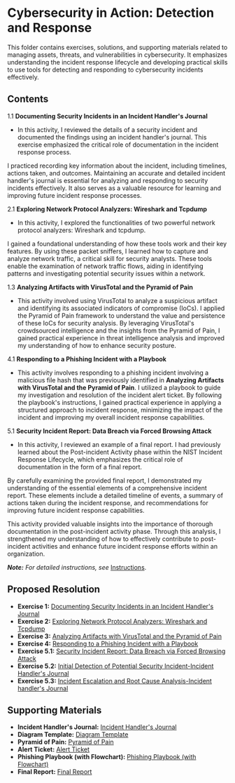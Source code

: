 # Cybersecurity in Action: Detection and Response

This folder contains exercises, solutions, and supporting materials related to managing assets, threats, and vulnerabilities in cybersecurity. It emphasizes understanding the incident response lifecycle and developing practical skills to use tools for detecting and responding to cybersecurity incidents effectively.

## Contents

1.1  **Documenting Security Incidents in an Incident Handler's Journal**

- In this activity, I reviewed the details of a security incident and documented the findings using an incident handler's journal. This exercise emphasized the critical role of documentation in the incident response process.

I practiced recording key information about the incident, including timelines, actions taken, and outcomes. Maintaining an accurate and detailed incident handler's journal is essential for analyzing and responding to security incidents effectively. It also serves as a valuable resource for learning and improving future incident response processes.

2.1  **Exploring Network Protocol Analyzers: Wireshark and Tcpdump**

- In this activity, I explored the functionalities of two powerful network protocol analyzers: Wireshark and tcpdump.

I gained a foundational understanding of how these tools work and their key features. By using these packet sniffers, I learned how to capture and analyze network traffic, a critical skill for security analysts. These tools enable the examination of network traffic flows, aiding in identifying patterns and investigating potential security issues within a network.

1.3  **Analyzing Artifacts with VirusTotal and the Pyramid of Pain**

- This activity involved using VirusTotal to analyze a suspicious artifact and identifying its associated indicators of compromise (IoCs). I applied the Pyramid of Pain framework to understand the value and persistence of these IoCs for security analysis. By leveraging VirusTotal's crowdsourced intelligence and the insights from the Pyramid of Pain, I gained practical experience in threat intelligence analysis and improved my understanding of how to enhance security posture.

4.1  **Responding to a Phishing Incident with a Playbook**

- This activity involves responding to a phishing incident involving a malicious file hash that was previously identified in **Analyzing Artifacts with VirusTotal and the Pyramid of Pain**. I utilized a playbook to guide my investigation and resolution of the incident alert ticket. By following the playbook's instructions, I gained practical experience in applying a structured approach to incident response, minimizing the impact of the incident and improving my overall incident response capabilities.

5.1  **Security Incident Report: Data Breach via Forced Browsing Attack**
- In this activity, I reviewed an example of a final report. I had previously learned about the Post-incident Activity phase within the NIST Incident Response Lifecycle, which emphasizes the critical role of documentation in the form of a final report.

By carefully examining the provided final report, I demonstrated my understanding of the essential elements of a comprehensive incident report. These elements include a detailed timeline of events, a summary of actions taken during the incident response, and recommendations for improving future incident response capabilities.

This activity provided valuable insights into the importance of thorough documentation in the post-incident activity phase. Through this analysis, I strengthened my understanding of how to effectively contribute to post-incident activities and enhance future incident response efforts within an organization.

***Note:** For detailed instructions, see* [Instructions](Instructions.md).

## Proposed Resolution
- **Exercise 1:** [Documenting Security Incidents in an Incident Handler's Journal](https://github.com/Hugh-Kumbi/Cybersecurity-Portfolio/blob/main/V.%20Detection%20and%20Response/1.1%20Incident%20Response-Incident%20Handler's%20Journal.pdf)
- **Exercise 2:** [Exploring Network Protocol Analyzers: Wireshark and Tcpdump](https://github.com/Hugh-Kumbi/Cybersecurity-Portfolio/blob/main/V.%20Detection%20and%20Response/2.1%20Exploring%20Network%20Protocol%20Analyzers%3A%20Wireshark%20and%20Tcpdump.md)
- **Exercise 3:** [Analyzing Artifacts with VirusTotal and the Pyramid of Pain](https://github.com/Hugh-Kumbi/Cybersecurity-Portfolio/blob/main/V.%20Detection%20and%20Response/3.1%20Analyzing%20Artifacts%20with%20VirusTotal%20and%20the%20Pyramid%20of%20Pain-Incident%20Handler's%20Journal.pdf)
- **Exercise 4:** [Responding to a Phishing Incident with a Playbook](https://github.com/Hugh-Kumbi/Cybersecurity-Portfolio/blob/main/V.%20Detection%20and%20Response/4.1%20Responding%20to%20a%20Phishing%20Incident%20with%20a%20Playbook.pdf)
- **Exercise 5.1:** [Security Incident Report: Data Breach via Forced Browsing Attack](https://github.com/Hugh-Kumbi/Cybersecurity-Portfolio/blob/main/V.%20Detection%20and%20Response/5.1%20Security%20Incident%20Report%3A%20Data%20Breach%20via%20Forced%20Browsing%20Attack.md)
- **Exercise 5.2:** [Initial Detection of Potential Security Incident-Incident Handler's Journal](https://github.com/Hugh-Kumbi/Cybersecurity-Portfolio/blob/main/V.%20Detection%20and%20Response/5.2%20Initial%20Detection%20of%20Potential%20Security%20Incident-Incident%20Handler's%20Journal.pdf)
- **Exercise 5.3:** [Incident Escalation and Root Cause Analysis-Incident handler's Journal](https://github.com/Hugh-Kumbi/Cybersecurity-Portfolio/blob/main/V.%20Detection%20and%20Response/5.3%20Incident%20Escalation%20and%20Root%20Cause%20Analysis-Incident%20handler's%20Journal.pdf)

## Supporting Materials
- **Incident Handler's Journal:** [Incident Handler's Journal](https://github.com/Hugh-Kumbi/Cybersecurity-Portfolio/blob/main/V.%20Detection%20and%20Response/Incident%20Handler's%20Journal.pdf)
- **Diagram Template:** [Diagram Template](https://github.com/Hugh-Kumbi/Cybersecurity-Portfolio/blob/main/V.%20Detection%20and%20Response/Diagram%20Template.pdf)
- **Pyramid of Pain:** [Pyramid of Pain](https://github.com/Hugh-Kumbi/Cybersecurity-Portfolio/blob/main/V.%20Detection%20and%20Response/Pyramid%20of%20Pain.pdf)
- **Alert Ticket:** [Alert Ticket](https://github.com/Hugh-Kumbi/Cybersecurity-Portfolio/blob/main/V.%20Detection%20and%20Response/Alert%20Ticket.pdf)
- **Phishing Playbook (with Flowchart):** [Phishing Playbook (with Flowchart)](https://github.com/Hugh-Kumbi/Cybersecurity-Portfolio/blob/main/V.%20Detection%20and%20Response/Phishing%20Incident%20Response%20Playbook.pdf)
- **Final Report:** [Final Report](https://github.com/Hugh-Kumbi/Cybersecurity-Portfolio/blob/main/V.%20Detection%20and%20Response/Final%20Report.pdf)
